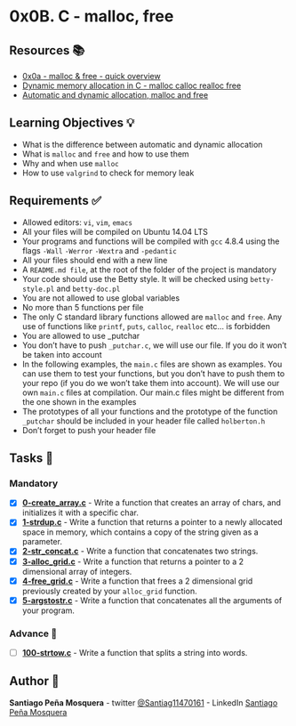 # 0x0B. C - malloc, free
## Resources :books:

* [0x0a - malloc & free - quick overview](https://intranet.hbtn.io/rltoken/zDApffV1n5HOh6Awvd3P6w)
* [Dynamic memory allocation in C - malloc calloc realloc free ](https://intranet.hbtn.io/rltoken/yD3tk5u--ws7QNFwTOfaDQ)
* [Automatic and dynamic allocation, malloc and free](https://intranet.hbtn.io/rltoken/VsK9iboQjTk9scKP8m_qGA)

## Learning Objectives :bulb:
* What is the difference between automatic and dynamic allocation
* What is `malloc` and `free` and how to use them
* Why and when use `malloc`
* How to use `valgrind` to check for memory leak

## Requirements :white_check_mark:
* Allowed editors: `vi`, `vim`, `emacs`
* All your files will be compiled on Ubuntu 14.04 LTS
* Your programs and functions will be compiled with `gcc` 4.8.4 using the flags `-Wall` `-Werror` `-Wextra` and `-pedantic`
* All your files should end with a new line
* A `README.md file`, at the root of the folder of the project is mandatory
* Your code should use the Betty style. It will be checked using `betty-style.pl` and `betty-doc.pl`
* You are not allowed to use global variables
* No more than 5 functions per file
* The only C standard library functions allowed are `malloc` and `free`. Any use of functions like `printf`, `puts`, `calloc`, `realloc` etc… is forbidden
* You are allowed to use _putchar
* You don’t have to push `_putchar.c`, we will use our file. If you do it won’t be taken into account
* In the following examples, the `main.c` files are shown as examples. You can use them to test your functions, but you don’t have to push them to your repo (if you do we won’t take them into account). We will use our own `main.c` files at compilation. Our main.c files might be different from the one shown in the examples
* The prototypes of all your functions and the prototype of the function `_putchar` should be included in your header file called `holberton.h`
* Don’t forget to push your header file

## Tasks :page_with_curl:
### Mandatory
- [x] **[0-create_array.c](./0-create_array.c)** - Write a function that creates an array of chars, and initializes it with a specific char.
- [x] **[1-strdup.c](./1-strdup.c)** - Write a function that returns a pointer to a newly allocated space in memory, which contains a copy of the string given as a parameter.
- [x] **[2-str_concat.c](./2-str_concat.c)** - Write a function that concatenates two strings.
- [x] **[3-alloc_grid.c](./3-alloc_grid.c)** - Write a function that returns a pointer to a 2 dimensional array of integers.
- [x] **[4-free_grid.c](./4-free_grid.c)** - Write a function that frees a 2 dimensional grid previously created by your `alloc_grid` function.
- [x] **[5-argstostr.c](./5-argstostr.c)** - Write a function that concatenates all the arguments of your program.
### Advance :muscle:
- [ ] **[100-strtow.c](./100-strtow.c)** - Write a function that splits a string into words.

## Author :pencil:
**Santiago Peña Mosquera** - twitter [@Santiag11470161](https://twitter.com/Santiag11470161) - LinkedIn [Santiago Peña Mosquera](https://www.linkedin.com/in/santiago-pe%C3%B1a-mosquera-abaa20196/)
